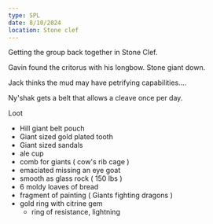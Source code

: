 ```yaml
---
type: SPL
date: 8/10/2024
location: Stone clef
---
```


Getting the group back together in Stone Clef.

Gavin found the critorus with his longbow. Stone giant down. 

Jack thinks the mud may have petrifying capabilities....

Ny'shak gets a belt that allows a cleave once per day.


Loot
- Hill giant belt pouch
- Giant sized gold plated tooth
- Giant sized sandals
- ale cup
- comb for giants ( cow's rib cage )
- emaciated missing an eye goat
- smooth as glass rock ( 150 lbs )
- 6 moldy loaves of bread
- fragment of painting ( Giants fighting dragons )
- gold ring with citrine gem
	- ring of resistance, lightning
